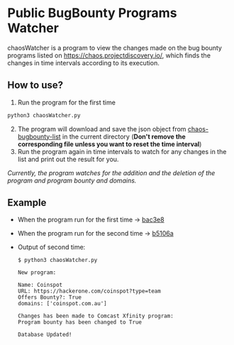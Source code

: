 # Public BugBounty Programs Watcher
chaosWatcher is a program to view the changes made on the bug bounty programs listed on https://chaos.projectdiscovery.io/, which finds the changes in time intervals according to its execution.


## How to use?
1. Run the program for the first time
```bash
python3 chaosWatcher.py
```
2. The program will download and save the json object from [chaos-bugbounty-list](https://github.com/projectdiscovery/public-bugbounty-programs/blob/main/chaos-bugbounty-list.json) in the current directory (**Don't remove the corresponding file unless you want to reset the time interval**)
3. Run the program again in time intervals to watch for any changes in the list and print out the result for you.

*Currently, the program watches for the addition and the deletion of the program and program bounty and domains.*


## Example
- When the program run for the first time -> [bac3e8](https://raw.githubusercontent.com/projectdiscovery/public-bugbounty-programs/bac3e8c55d0b0cc0c6c3edc4ddf923ec10739066/chaos-bugbounty-list.json)
- When the program run for the second time -> [b5106a](https://raw.githubusercontent.com/projectdiscovery/public-bugbounty-programs/b5106ada7162a8c0178c223aab64790c9205e467/chaos-bugbounty-list.json)

- Output of second time:

  ```
  $ python3 chaosWatcher.py                                                                                                                             
  
  New program:

  Name: Coinspot
  URL: https://hackerone.com/coinspot?type=team
  Offers Bounty?: True
  domains: ['coinspot.com.au']
  
  Changes has been made to Comcast Xfinity program:
  Program bounty has been changed to True
  
  Database Updated!
  ```
